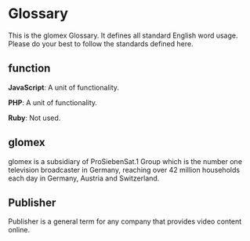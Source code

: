 # Glossary
This is the glomex Glossary.
It defines all standard English word usage.
Please do your best to follow the standards defined here.

## function

**JavaScript**: A unit of functionality.

**PHP**: A unit of functionality.

**Ruby**: Not used.

## glomex

glomex is a subsidiary of ProSiebenSat.1 Group which is the number one television broadcaster in Germany, reaching over 42 million households each day in Germany, Austria and Switzerland. 

## Publisher

Publisher is a general term for any company that provides video content online. 




